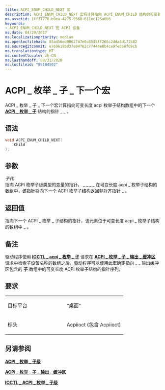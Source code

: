 ```yaml
---
title: ACPI_ENUM_CHILD_NEXT 宏
description: ACPI_ENUM_CHILD_NEXT 宏将计算指向 ACPI_ENUM_CHILD 结构的可变长度数组中的下一个 ACPI_ENUM_CHILD 结构的指针。
ms.assetid: 1ff37770-b0ea-4275-9568-611ec125a0b6
keywords:
- ACPI_ENUM_CHILD_NEXT 宏 ACPI 设备
ms.date: 04/20/2017
ms.localizationpriority: medium
ms.openlocfilehash: 85ad56ed0062747e0a8545ff268c2dda3d172582
ms.sourcegitcommit: e769619bd37e04762c77444e8b4ce9fe86ef09cb
ms.translationtype: MT
ms.contentlocale: zh-CN
ms.lasthandoff: 08/31/2020
ms.locfileid: "89184502"
---
```

# <a name="acpi_enum_child_next-macro"></a>ACPI \_ 枚举 \_ 子 \_ 下一个宏


ACPI \_ 枚举 \_ 子 \_ 下一个宏计算指向可变长度 acpi 枚举子结构数组中的下一个 [**ACPI \_ 枚举 \_ 子**](/windows-hardware/drivers/ddi/acpiioct/ns-acpiioct-_acpi_enum_child) 结构的指针 \_ \_ 。

<a name="syntax"></a>语法
------

```cpp
void ACPI_ENUM_CHILD_NEXT(
    Child
);
```

<a name="parameters"></a>参数
----------

*子代*   
指向 ACPI 枚举子级类型的变量的指针， \_ \_ \_ \_ 在可变长度 acpi \_ 枚举子结构的数组中，该指针将向下一个 ACPI 枚举子结构返回非对齐指针 \_ 。

<a name="return-value"></a>返回值
------------

指向下一个 ACPI \_ 枚举 \_ 子结构的指针，该元素位于可变长度 acpi \_ 枚举子结构的数组中 \_ 。

<a name="remarks"></a>备注
-------

驱动程序使用 [**IOCTL \_ acpi \_ 枚举 \_ 子**](/windows-hardware/drivers/ddi/acpiioct/ni-acpiioct-ioctl_acpi_enum_children) 请求在 [**ACPI \_ 枚举 \_ 子 \_ 输出 \_ 缓冲区**](/windows-hardware/drivers/ddi/acpiioct/ns-acpiioct-_acpi_enum_children_output_buffer) 请求中检索子设备名称的数组之后，驱动程序可以使用此宏确定指向 \_ \_ 输出缓冲区包含的 **子** 数组中的可变长度 ACPI 枚举子结构的指针序列。

<a name="requirements"></a>要求
------------

<table>
<colgroup>
<col width="50%" />
<col width="50%" />
</colgroup>
<tbody>
<tr>
<td><p>目标平台</p></td>
<td>“桌面”</td>
</tr>
<tr>
<td><p>标头</p></td>
<td>Acpiioct (包含 Acpiioct) </td>
</tr>
</tbody>
</table>

## <a name="see-also"></a>另请参阅


[**ACPI \_ 枚举 \_ 子级**](/windows-hardware/drivers/ddi/acpiioct/ns-acpiioct-_acpi_enum_child)

[**ACPI \_ 枚举 \_ 子 \_ 输出 \_ 缓冲区**](/windows-hardware/drivers/ddi/acpiioct/ns-acpiioct-_acpi_enum_children_output_buffer)

[**IOCTL \_ ACPI \_ 枚举 \_ 子级**](/windows-hardware/drivers/ddi/acpiioct/ni-acpiioct-ioctl_acpi_enum_children)

 

